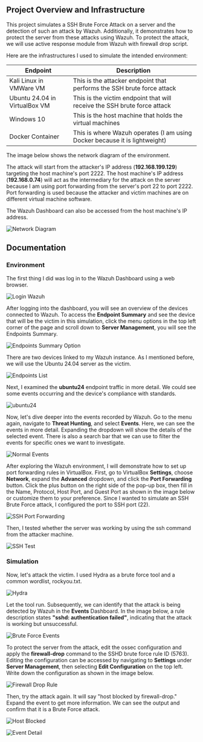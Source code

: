 ## Project Overview and Infrastructure
This project simulates a SSH Brute Force Attack on a server and the detection of such an attack by Wazuh. Additionally, it demonstrates how to protect the server from these attacks using Wazuh. To protect the attack, we will use active response module from Wazuh with firewall drop script.

Here are the infrastructures I used to simulate the intended environment:
<table>
  <thead>
    <tr>
      <th>Endpoint</th>
      <th>Description</th>
    </tr>
  </thead>
  <tbody>
    <tr>
      <td>Kali Linux in VMWare VM</td>
      <td>This is the attacker endpoint that performs the SSH brute force attack</td>
    </tr>
    <tr>
      <td>Ubuntu 24.04 in VirtualBox VM</td>
      <td>This is the victim endpoint that will receive the SSH brute force attack</td>
    </tr>
    <tr>
      <td>Windows 10</td>
      <td>This is the host machine that holds the virtual machines</td>
    </tr>
    <tr>
      <td>Docker Container</td>
      <td>This is where Wazuh operates (I am using Docker because it is lightweight)</td>
    </tr>
  </tbody>
</table>

The image below shows the network diagram of the environment. 

The attack will start from the attacker's IP address (<strong>192.168.199.129</strong>) targeting the host machine's port 2222. The host machine's IP address (<strong>192.168.0.74</strong>) will act as the intermediary for the attack on the server because I am using port forwarding from the server's port 22 to port 2222. Port forwarding is used because the attacker and victim machines are on different virtual machine software.

The Wazuh Dashboard can also be accessed from the host machine's IP address.

![Network Diagram](images/network-diagram.png)

## Documentation
### Environment
The first thing I did was log in to the Wazuh Dashboard using a web browser.

![Login Wazuh](images/login-wazuh.png)

After logging into the dashboard, you will see an overview of the devices connected to Wazuh. To access the **Endpoint Summary** and see the device that will be the victim in this simulation, click the menu options in the top left corner of the page and scroll down to **Server Management**, you will see the Endpoints Summary.

![Endpoints Summary Option](images/endpoints-summary-menu.png)

There are two devices linked to my Wazuh instance. As I mentioned before, we will use the Ubuntu 24.04 server as the victim. 

![Endpoints List](images/endpoints-list.png)

Next, I examined the **ubuntu24** endpoint traffic in more detail. We could see some events occurring and the device's compliance with standards.

![ubuntu24](images/ubuntu24.png)

Now, let's dive deeper into the events recorded by Wazuh. Go to the menu again, navigate to **Threat Hunting**, and select **Events**. Here, we can see the events in more detail. Expanding the dropdown will show the details of the selected event. There is also a search bar that we can use to filter the events for specific ones we want to investigate.

![Normal Events](images/normal-events.png)

After exploring the Wazuh environment, I will demonstrate how to set up port forwarding rules in VirtualBox.
First, go to VirtualBox **Settings**, choose **Network**, expand the **Advanced** dropdown, and click the **Port Forwarding** button. Click the plus button on the right side of the pop-up box, then fill in the Name, Protocol, Host Port, and Guest Port as shown in the image below or customize them to your preference. Since I wanted to simulate an SSH Brute Force attack, I configured the port to SSH port (22).

![SSH Port Forwarding](images/port-forwarding.png)

Then, I tested whether the server was working by using the ssh command from the attacker machine.

![SSH Test](images/SSH-test.png)

### Simulation
Now, let's attack the victim.
I used Hydra as a brute force tool and a common wordlist, rockyou.txt.

![Hydra](images/hydra.png)

Let the tool run. Subsequently, we can identify that the attack is being detected by Wazuh in the **Events** Dashboard. In the image below, a rule description states **"sshd: authentication failed"**, indicating that the attack is working but unsuccessful.

![Brute Force Events](images/brute-force-events.png)

To protect the server from the attack, edit the ossec configuration and apply the **firewall-drop** command to the SSHD brute force rule ID (5763). Editing the configuration can be accessed by navigating to **Settings** under **Server Management**, then selecting **Edit Configuration** on the top left. Write down the configuration as shown in the image below.

![Firewall Drop Rule](images/firewall-drop-rule.png)

Then, try the attack again. It will say "host blocked by firewall-drop." Expand the event to get more information. We can see the output and confirm that it is a Brute Force attack.

![Host Blocked](images/host-blocked.png)

![Event Detail](images/event-detail.png)
